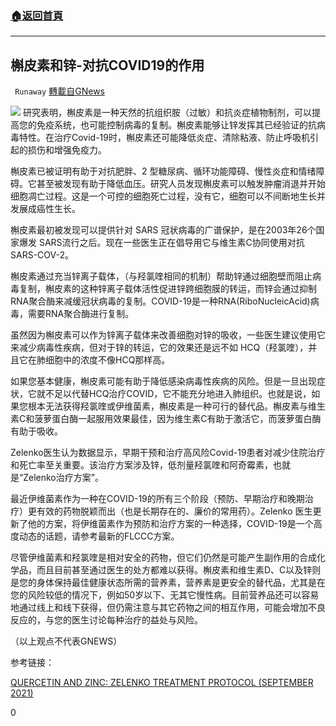 ###  [:house:返回首頁](https://github.com/ourhimalayas/txt)
---


## 槲皮素和锌-对抗COVID19的作用
` Runaway` [轉載自GNews](https://gnews.org/zh-hans/1545344/)

![](https://assets.gnews.org/wp-content/uploads/2021/09/quercetin.jpg)
研究表明，槲皮素是一种天然的抗组织胺（过敏）和抗炎症植物制剂，可以提高您的免疫系统，也可能控制病毒的复制。槲皮素能够让锌发挥其已经验证的抗病毒特性。在治疗Covid-19时，槲皮素还可能降低炎症、清除粘液、防止呼吸机引起的损伤和增强免疫力。

槲皮素已被证明有助于对抗肥胖、2 型糖尿病、循环功能障碍、慢性炎症和情绪障碍。它甚至被发现有助于降低血压。研究人员发现槲皮素可以触发肿瘤消退并开始细胞凋亡过程。这是一个可控的细胞死亡过程，没有它，细胞可以不间断地生长并发展成癌性生长。

槲皮素最初被发现可以提供针对 SARS 冠状病毒的广谱保护，是在2003年26个国家爆发 SARS流行之后。现在一些医生正在倡导用它与维生素C协同使用对抗SARS-COV-2。

槲皮素通过充当锌离子载体，（与羟氯喹相同的机制）帮助锌通过细胞壁而阻止病毒复制，槲皮素的这种锌离子载体活性促进锌跨细胞膜的转运，而锌会通过抑制RNA聚合酶来减缓冠状病毒的复制。COVID-19是一种RNA(RiboNucleicAcid)病毒，需要RNA聚合酶进行复制。

虽然因为槲皮素可以作为锌离子载体来改善细胞对锌的吸收，一些医生建议使用它来减少病毒性疾病，但对于锌的转运，它的效果还是远不如 HCQ（羟氯喹），并且它在肺细胞中的浓度不像HCQ那样高。

如果您基本健康，槲皮素可能有助于降低感染病毒性疾病的风险。但是一旦出现症状，它就不足以代替HCQ治疗COVID，它不能充分地进入肺组织。也就是说，如果您根本无法获得羟氯喹或伊维菌素，槲皮素是一种可行的替代品。槲皮素与维生素C和菠萝蛋白酶一起服用效果最佳，因为维生素C有助于激活它，而菠萝蛋白酶有助于吸收。

Zelenko医生认为数据显示，早期干预和治疗高风险Covid-19患者对减少住院治疗和死亡率至关重要。该治疗方案涉及锌，低剂量羟氯喹和阿奇霉素，也就是“Zelenko治疗方案”。

最近伊维菌素作为一种在COVID-19的所有三个阶段（预防、早期治疗和晚期治疗）更有效的药物脱颖而出（也是长期存在的、廉价的常用药）。Zelenko 医生更新了他的方案，将伊维菌素作为预防和治疗方案的一种选择，COVID-19是一个高度动态的话题，请参考最新的FLCCC方案。

尽管伊维菌素和羟氯喹是相对安全的药物，但它们仍然是可能产生副作用的合成化学品，而且目前甚至通过医生的处方都难以获得。槲皮素和维生素D、C以及锌则是您的身体保持最佳健康状态所需的营养素，营养素是更安全的替代品，尤其是在您的风险较低的情况下，例如50岁以下、无其它慢性病。目前营养品还可以容易地通过线上和线下获得，但仍需注意与其它药物之间的相互作用，可能会增加不良反应的，与您的医生讨论每种治疗的益处与风险。

（以上观点不代表GNEWS）

参考链接：

[QUERCETIN AND ZINC: ZELENKO TREATMENT PROTOCOL (SEPTEMBER 2021)](https://covid19.onedaymd.com/2021/03/quercetin-and-zinc-zelenko-treatment.html?m=1)

0
